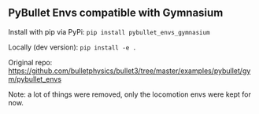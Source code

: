 ## PyBullet Envs compatible with Gymnasium

Install with pip via PyPi: `pip install pybullet_envs_gymnasium`

Locally (dev version): `pip install -e .`

Original repo: https://github.com/bulletphysics/bullet3/tree/master/examples/pybullet/gym/pybullet_envs

Note: a lot of things were removed, only the locomotion envs were kept for now.